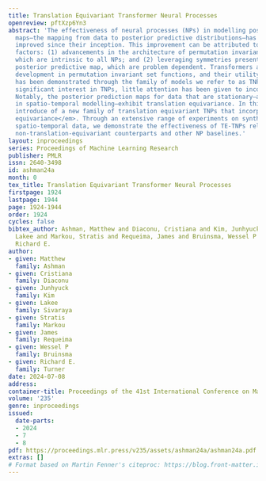 ```yaml
---
title: Translation Equivariant Transformer Neural Processes
openreview: pftXzp6Yn3
abstract: 'The effectiveness of neural processes (NPs) in modelling posterior prediction
  maps—the mapping from data to posterior predictive distributions—has significantly
  improved since their inception. This improvement can be attributed to two principal
  factors: (1) advancements in the architecture of permutation invariant set functions,
  which are intrinsic to all NPs; and (2) leveraging symmetries present in the true
  posterior predictive map, which are problem dependent. Transformers are a notable
  development in permutation invariant set functions, and their utility within NPs
  has been demonstrated through the family of models we refer to as TNPs. Despite
  significant interest in TNPs, little attention has been given to incorporating symmetries.
  Notably, the posterior prediction maps for data that are stationary—a common assumption
  in spatio-temporal modelling—exhibit translation equivariance. In this paper, we
  introduce of a new family of translation equivariant TNPs that incorporate <em>translation
  equivariance</em>. Through an extensive range of experiments on synthetic and real-world
  spatio-temporal data, we demonstrate the effectiveness of TE-TNPs relative to their
  non-translation-equivariant counterparts and other NP baselines.'
layout: inproceedings
series: Proceedings of Machine Learning Research
publisher: PMLR
issn: 2640-3498
id: ashman24a
month: 0
tex_title: Translation Equivariant Transformer Neural Processes
firstpage: 1924
lastpage: 1944
page: 1924-1944
order: 1924
cycles: false
bibtex_author: Ashman, Matthew and Diaconu, Cristiana and Kim, Junhyuck and Sivaraya,
  Lakee and Markou, Stratis and Requeima, James and Bruinsma, Wessel P and Turner,
  Richard E.
author:
- given: Matthew
  family: Ashman
- given: Cristiana
  family: Diaconu
- given: Junhyuck
  family: Kim
- given: Lakee
  family: Sivaraya
- given: Stratis
  family: Markou
- given: James
  family: Requeima
- given: Wessel P
  family: Bruinsma
- given: Richard E.
  family: Turner
date: 2024-07-08
address:
container-title: Proceedings of the 41st International Conference on Machine Learning
volume: '235'
genre: inproceedings
issued:
  date-parts:
  - 2024
  - 7
  - 8
pdf: https://proceedings.mlr.press/v235/assets/ashman24a/ashman24a.pdf
extras: []
# Format based on Martin Fenner's citeproc: https://blog.front-matter.io/posts/citeproc-yaml-for-bibliographies/
---
```

